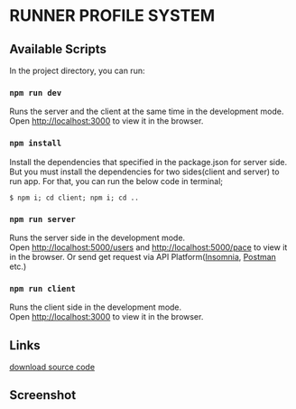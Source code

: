 # RUNNER PROFILE SYSTEM

## Available Scripts

In the project directory, you can run:

### `npm run dev`

Runs the server and the client at the same time in the development mode.<br />
Open [http://localhost:3000](http://localhost:3000) to view it in the browser.

### `npm install`

Install the dependencies that specified in the package.json for server side. But you must install the dependencies for two sides(client and server) to run app. For that, you can run the below code in terminal;

```
$ npm i; cd client; npm i; cd ..
```

### `npm run server`

Runs the server side in the development mode.<br />
Open [http://localhost:5000/users](http://localhost:5000/users) and [http://localhost:5000/pace](http://localhost:5000/pace) to view it in the browser. Or send get request via API Platform([Insomnia](https://insomnia.rest/download/), [Postman](https://www.postman.com/downloads/) etc.)

### `npm run client`

Runs the client side in the development mode.<br />
Open [http://localhost:3000](http://localhost:3000) to view it in the browser.

## Links

[download source code](https://github.com/r4xis/react-apps/tree/master/RunnerProfileSystem)

## Screenshot

